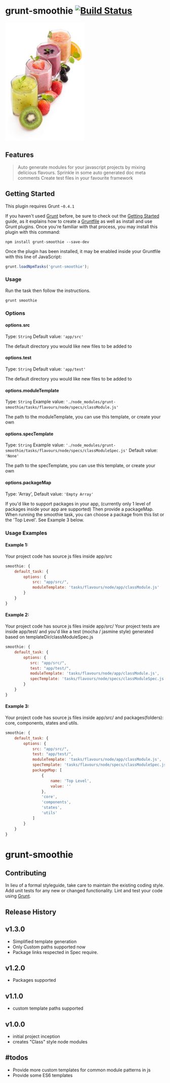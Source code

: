 # grunt-smoothie [![Build Status](https://travis-ci.org/hayesmaker/grunt-smoothie.svg?branch=master)](https://travis-ci.org/hayesmaker/grunt-smoothie)

![Delicious Smoothies](/images/smoothies.jpg?raw=true "Delicious JS Smoothies")

## Features

> Auto generate modules for your javascript projects by mixing delicious flavours.
> Sprinkle in some auto generated doc meta comments
> Create test files in your favourite framework

## Getting Started
This plugin requires Grunt `~0.4.1`

If you haven't used [Grunt](http://gruntjs.com/) before, be sure to check out the [Getting Started](http://gruntjs.com/getting-started) guide, as it explains how to create a [Gruntfile](http://gruntjs.com/sample-gruntfile) as well as install and use Grunt plugins. Once you're familiar with that process, you may install this plugin with this command:

```shell
npm install grunt-smoothie --save-dev
```

Once the plugin has been installed, it may be enabled inside your Gruntfile with this line of JavaScript:

```js
grunt.loadNpmTasks('grunt-smoothie');
```

### Usage
Run the task then follow the instructions.

```shell
grunt smoothie
```


### Options

#### options.src
Type: `String`
Default value: `'app/src'`

The default directory you would like new files to be added to

#### options.test
Type: `String`
Default value: `'app/test'`

The default directory you would like new files to be added to

#### options.moduleTemplate
Type: `String`
Example value: `'./node_modules/grunt-smoothie/tasks/flavours/node/specs/classModule.js'`

The path to the moduleTemplate, you can use this template, or create your own

#### options.specTemplate
Type: `String`
Example value: `'./node_modules/grunt-smoothie/tasks/flavours/node/specs/classModuleSpec.js'`
Default value: `'None'`

The path to the specTemplate, you can use this template, or create your own


#### options.packageMap
Type: 'Array',
Default value: `'Empty Array'`

If you'd like to support packages in your app, (currently only 1 level of packages inside your app are supported)
Then provide a packageMap.  When running the smoothie task, you can choose a package from this list or the 'Top Level'.
See Example 3 below.

### Usage Examples

#### Example 1:

Your project code has source js files inside app/src

```js
smoothie: {
    default_task: {
        options: {
            src: "app/src/",
            moduleTemplate: 'tasks/flavours/node/app/classModule.js'
        }
    }
}
```

#### Example 2:

Your project code has source js files inside app/src/
Your project tests are inside app/test/ and you'd like a test (mocha / jasmine style) generated based on templateDir/classModuleSpec.js

```js
smoothie: {
    default_task: {
        options: {
           src: "app/src/",
           test: "app/test/",
           moduleTemplate: 'tasks/flavours/node/app/classModule.js',
           specTemplate: 'tasks/flavours/node/specs/classModuleSpec.js',
        }
    }
}
```

#### Example 3:

Your project code has source js files inside app/src/ and packages(folders): core, components, states and utils.

```js
smoothie: {
    default_task: {
        options: {
            src: "app/src/",
            test: "app/test/",
            moduleTemplate: 'tasks/flavours/node/app/classModule.js',
            specTemplate: 'tasks/flavours/node/specs/classModuleSpec.js',
            packageMap: [
                {
                    name: 'Top Level',
                    value: ''
                },
                'core',
                'components',
                'states',
                'utils'
            ]
        }
    }
}
```

# grunt-smoothie

## Contributing
In lieu of a formal styleguide, take care to maintain the existing coding style. Add unit tests for any new or changed functionality. Lint and test your code using [Grunt](http://gruntjs.com/).

## Release History
v1.3.0
------
- Simplified template generation
- Only Custom paths supported now
- Package links respected in Spec require.

v1.2.0
------
- Packages supported

v1.1.0
------
- custom template paths supported

v1.0.0
-------
- initial project inception
- creates "Class" style node modules

#todos
------
- Provide more custom templates for common module patterns in js
- Provide some ES6 templates




